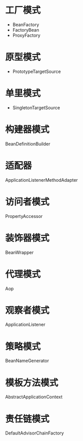 # 工厂模式
- BeanFactory
- FactoryBean
- ProxyFactory

# 原型模式
- PrototypeTargetSource

# 单里模式
 - SingletonTargetSource

# 构建器模式
BeanDefinitionBuilder

# 适配器
ApplicationListenerMethodAdapter

# 访问者模式
PropertyAccessor

# 装饰器模式
BeanWrapper

# 代理模式
Aop

# 观察者模式
ApplicationListener

# 策略模式
BeanNameGenerator

# 模板方法模式
AbstractApplicationContext

# 责任链模式
DefaultAdvisorChainFactory
